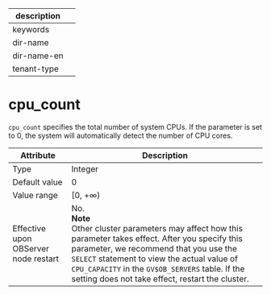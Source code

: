 |description||
|---|---|
|keywords||
|dir-name||
|dir-name-en||
|tenant-type||

# cpu_count


`cpu_count` specifies the total number of system CPUs. If the parameter is set to 0, the system will automatically detect the number of CPU cores.


| **Attribute** | **Description** |
|------------------|------------------------------------------------------------------------------------------------------------------------------------------------------------------------|
| Type | Integer |
| Default value | 0 |
| Value range | \[0, +∞) |
| Effective upon OBServer node restart | No. <br>**Note**<br> Other cluster parameters may affect how this parameter takes effect. After you specify this parameter, we recommend that you use the `SELECT` statement to view the actual value of `CPU_CAPACITY` in the `GV$OB_SERVERS` table. If the setting does not take effect, restart the cluster.  |


